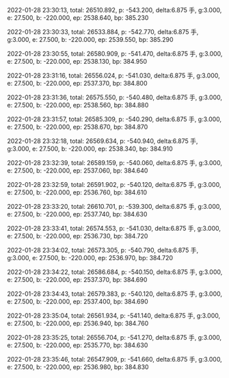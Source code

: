 2022-01-28 23:30:13, total: 26510.892, p: -543.200, delta:6.875 手, g:3.000, e: 27.500, b: -220.000, ep: 2538.640, bp: 385.230

2022-01-28 23:30:33, total: 26533.884, p: -542.770, delta:6.875 手, g:3.000, e: 27.500, b: -220.000, ep: 2539.550, bp: 385.290

2022-01-28 23:30:55, total: 26580.909, p: -541.470, delta:6.875 手, g:3.000, e: 27.500, b: -220.000, ep: 2538.130, bp: 384.950

2022-01-28 23:31:16, total: 26556.024, p: -541.030, delta:6.875 手, g:3.000, e: 27.500, b: -220.000, ep: 2537.370, bp: 384.800

2022-01-28 23:31:36, total: 26575.550, p: -540.480, delta:6.875 手, g:3.000, e: 27.500, b: -220.000, ep: 2538.560, bp: 384.880

2022-01-28 23:31:57, total: 26585.309, p: -540.290, delta:6.875 手, g:3.000, e: 27.500, b: -220.000, ep: 2538.670, bp: 384.870

2022-01-28 23:32:18, total: 26569.634, p: -540.940, delta:6.875 手, g:3.000, e: 27.500, b: -220.000, ep: 2538.340, bp: 384.910

2022-01-28 23:32:39, total: 26589.159, p: -540.060, delta:6.875 手, g:3.000, e: 27.500, b: -220.000, ep: 2537.060, bp: 384.640

2022-01-28 23:32:59, total: 26591.902, p: -540.120, delta:6.875 手, g:3.000, e: 27.500, b: -220.000, ep: 2536.760, bp: 384.610

2022-01-28 23:33:20, total: 26610.701, p: -539.300, delta:6.875 手, g:3.000, e: 27.500, b: -220.000, ep: 2537.740, bp: 384.630

2022-01-28 23:33:41, total: 26574.553, p: -541.030, delta:6.875 手, g:3.000, e: 27.500, b: -220.000, ep: 2536.730, bp: 384.720

2022-01-28 23:34:02, total: 26573.305, p: -540.790, delta:6.875 手, g:3.000, e: 27.500, b: -220.000, ep: 2536.970, bp: 384.720

2022-01-28 23:34:22, total: 26586.684, p: -540.150, delta:6.875 手, g:3.000, e: 27.500, b: -220.000, ep: 2537.370, bp: 384.690

2022-01-28 23:34:43, total: 26579.383, p: -540.120, delta:6.875 手, g:3.000, e: 27.500, b: -220.000, ep: 2537.400, bp: 384.690

2022-01-28 23:35:04, total: 26561.934, p: -541.140, delta:6.875 手, g:3.000, e: 27.500, b: -220.000, ep: 2536.940, bp: 384.760

2022-01-28 23:35:25, total: 26556.704, p: -541.270, delta:6.875 手, g:3.000, e: 27.500, b: -220.000, ep: 2535.770, bp: 384.630

2022-01-28 23:35:46, total: 26547.909, p: -541.660, delta:6.875 手, g:3.000, e: 27.500, b: -220.000, ep: 2536.980, bp: 384.830